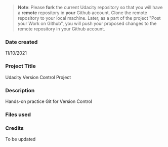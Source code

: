 >**Note**: Please **fork** the current Udacity repository so that you will have a **remote** repository in **your** Github account. Clone the remote repository to your local machine. Later, as a part of the project "Post your Work on Github", you will push your proposed changes to the remote repository in your Github account.

### Date created
11/10/2021

### Project Title
Udacity Version Control Project

### Description
Hands-on practice Git for Version Control

### Files used


### Credits
To be updated
